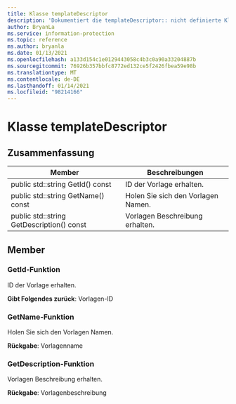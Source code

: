 ```yaml
---
title: Klasse templateDescriptor
description: 'Dokumentiert die templateDescriptor:: nicht definierte Klasse des Microsoft Information Protection (MIP) SDK.'
author: BryanLa
ms.service: information-protection
ms.topic: reference
ms.author: bryanla
ms.date: 01/13/2021
ms.openlocfilehash: a133d154c1e0129443058c4b3c0a90a33204887b
ms.sourcegitcommit: 76926b357bbfc8772ed132ce5f2426fbea59e98b
ms.translationtype: MT
ms.contentlocale: de-DE
ms.lasthandoff: 01/14/2021
ms.locfileid: "98214166"
---
```

# <a name="class-templatedescriptor"></a>Klasse templateDescriptor 
  
## <a name="summary"></a>Zusammenfassung
 Member                        | Beschreibungen                                
--------------------------------|---------------------------------------------
public std::string GetId() const  |  ID der Vorlage erhalten.
public std::string GetName() const  |  Holen Sie sich den Vorlagen Namen.
public std::string GetDescription() const  |  Vorlagen Beschreibung erhalten.
  
## <a name="members"></a>Member
  
### <a name="getid-function"></a>GetId-Funktion
ID der Vorlage erhalten.

  
**Gibt Folgendes zurück**: Vorlagen-ID
  
### <a name="getname-function"></a>GetName-Funktion
Holen Sie sich den Vorlagen Namen.

  
**Rückgabe**: Vorlagenname
  
### <a name="getdescription-function"></a>GetDescription-Funktion
Vorlagen Beschreibung erhalten.

  
**Rückgabe**: Vorlagenbeschreibung